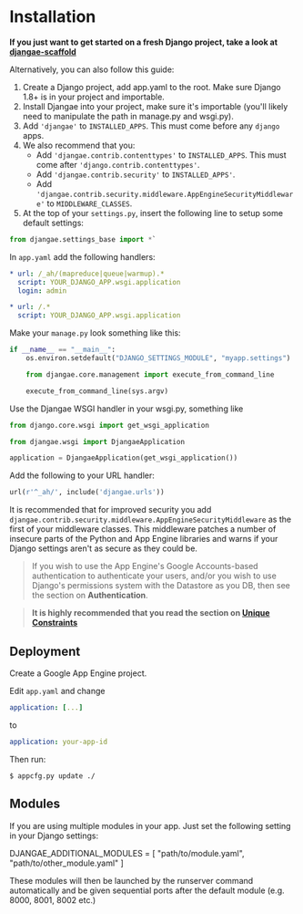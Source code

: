 # Installation

**If you just want to get started on a fresh Django project, take a look at [djangae-scaffold](https://github.com/potatolondon/djangae-scaffold)**

Alternatively, you can also follow this guide:

1. Create a Django project, add app.yaml to the root. Make sure Django 1.8+ is in your project and importable.
1. Install Djangae into your project, make sure it's importable (you'll likely need to manipulate the path in manage.py and wsgi.py).
1. Add `'djangae'` to `INSTALLED_APPS`.  This must come before any `django` apps.
1. We also recommend that you:
    - Add `'djangae.contrib.contenttypes'` to `INSTALLED_APPS`.  This must come after `'django.contrib.contenttypes'`.
    - Add `'djangae.contrib.security'` to `INSTALLED_APPS'`.
    - Add `'djangae.contrib.security.middleware.AppEngineSecurityMiddleware'` to `MIDDLEWARE_CLASSES`.
1. At the top of your `settings.py`, insert the following line to setup some default settings: 

```python
from djangae.settings_base import *`
```

In `app.yaml` add the following handlers:

```yml
* url: /_ah/(mapreduce|queue|warmup).*
  script: YOUR_DJANGO_APP.wsgi.application
  login: admin

* url: /.*
  script: YOUR_DJANGO_APP.wsgi.application
```

Make your `manage.py` look something like this:

```python
if __name__ == "__main__":
    os.environ.setdefault("DJANGO_SETTINGS_MODULE", "myapp.settings")

    from djangae.core.management import execute_from_command_line

    execute_from_command_line(sys.argv)
```

Use the Djangae WSGI handler in your wsgi.py, something like

```python
from django.core.wsgi import get_wsgi_application

from djangae.wsgi import DjangaeApplication

application = DjangaeApplication(get_wsgi_application())
```

Add the following to your URL handler: 

```python
url(r'^_ah/', include('djangae.urls'))
```

It is recommended that for improved security you add `djangae.contrib.security.middleware.AppEngineSecurityMiddleware` as the first of your middleware classes. This middleware patches a number of insecure parts of the Python and App Engine libraries and warns if your Django settings aren't as secure as they could be.

> If you wish to use the App Engine's Google Accounts-based authentication to authenticate your users, and/or you wish to use Django's permissions system with the Datastore as you DB, then see the section on **Authentication**.

> **It is highly recommended that you read the section on [Unique Constraints](db_backend/#unique-constraint-checking)**

## Deployment

Create a Google App Engine project. 

Edit `app.yaml` and change 

```yml
application: [...]
```
to

```yml
application: your-app-id
```

Then run:

    $ appcfg.py update ./

## Modules

If you are using multiple modules in your app. Just set the following setting in your Django settings:

DJANGAE_ADDITIONAL_MODULES = [ "path/to/module.yaml", "path/to/other_module.yaml" ]

These modules will then be launched by the runserver command automatically and be given sequential ports after the default module (e.g. 8000, 8001, 8002 etc.) 
